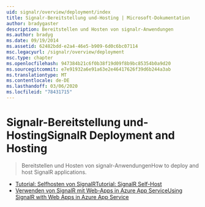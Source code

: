 ```yaml
---
uid: signalr/overview/deployment/index
title: Signalr-Bereitstellung und-Hosting | Microsoft-Dokumentation
author: bradygaster
description: Bereitstellen und Hosten von signalr-Anwendungen
ms.author: bradyg
ms.date: 09/19/2014
ms.assetid: 62482bdd-e2a4-46e5-b909-6d0c6bc07114
msc.legacyurl: /signalr/overview/deployment
msc.type: chapter
ms.openlocfilehash: 947384b21c6f0b38f19d09f8b9bc85354b0a9d20
ms.sourcegitcommit: e7e91932a6e91a63e2e46417626f39d6b244a3ab
ms.translationtype: MT
ms.contentlocale: de-DE
ms.lasthandoff: 03/06/2020
ms.locfileid: "78431715"
---
```

# <a name="signalr-deployment-and-hosting"></a><span data-ttu-id="0c209-103">Signalr-Bereitstellung und-Hosting</span><span class="sxs-lookup"><span data-stu-id="0c209-103">SignalR Deployment and Hosting</span></span>

> <span data-ttu-id="0c209-104">Bereitstellen und Hosten von signalr-Anwendungen</span><span class="sxs-lookup"><span data-stu-id="0c209-104">How to deploy and host SignalR applications.</span></span>

- [<span data-ttu-id="0c209-105">Tutorial: Selfhosten von SignalR</span><span class="sxs-lookup"><span data-stu-id="0c209-105">Tutorial: SignalR Self-Host</span></span>](tutorial-signalr-self-host.md)
- [<span data-ttu-id="0c209-106">Verwenden von SignalR mit Web-Apps in Azure App Service</span><span class="sxs-lookup"><span data-stu-id="0c209-106">Using SignalR with Web Apps in Azure App Service</span></span>](using-signalr-with-azure-web-sites.md)
